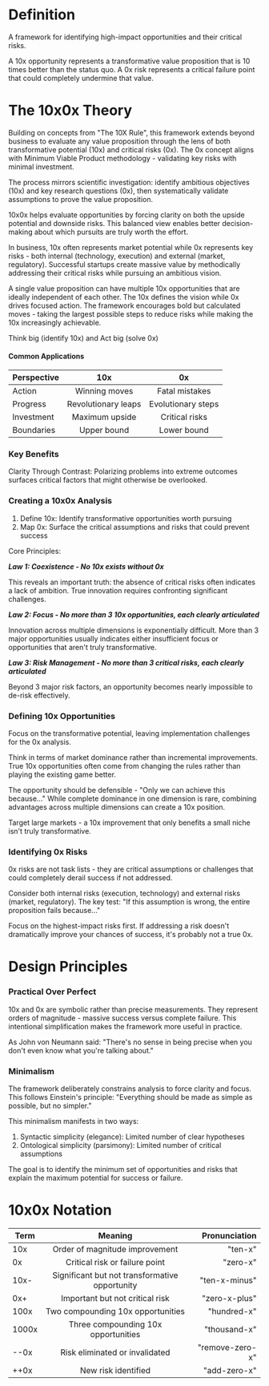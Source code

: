 # Definition

A framework for identifying high-impact opportunities and their critical risks.

A 10x opportunity represents a transformative value proposition that is 10 times better than the status quo. A 0x risk represents a critical failure point that could completely undermine that value.

# The 10x0x Theory

Building on concepts from "The 10X Rule", this framework extends beyond business to evaluate any value proposition through the lens of both transformative potential (10x) and critical risks (0x). The 0x concept aligns with Minimum Viable Product methodology - validating key risks with minimal investment.

The process mirrors scientific investigation: identify ambitious objectives (10x) and key research questions (0x), then systematically validate assumptions to prove the value proposition.

10x0x helps evaluate opportunities by forcing clarity on both the upside potential and downside risks. This balanced view enables better decision-making about which pursuits are truly worth the effort.

In business, 10x often represents market potential while 0x represents key risks - both internal (technology, execution) and external (market, regulatory). Successful startups create massive value by methodically addressing their critical risks while pursuing an ambitious vision.

A single value proposition can have multiple 10x opportunities that are ideally independent of each other. The 10x defines the vision while 0x drives focused action. The framework encourages bold but calculated moves - taking the largest possible steps to reduce risks while making the 10x increasingly achievable.

Think big (identify 10x) and Act big (solve 0x)

#### Common Applications

| Perspective | 10x | 0x |
| ------------- |:-------------:| :-----:|
| Action | Winning moves | Fatal mistakes |
| Progress | Revolutionary leaps | Evolutionary steps |
| Investment | Maximum upside | Critical risks |
| Boundaries | Upper bound | Lower bound |

### Key Benefits

Clarity Through Contrast: Polarizing problems into extreme outcomes surfaces critical factors that might otherwise be overlooked.

### Creating a 10x0x Analysis

1. Define 10x: Identify transformative opportunities worth pursuing
2. Map 0x: Surface the critical assumptions and risks that could prevent success

Core Principles:

***Law 1: Coexistence - No 10x exists without 0x***

This reveals an important truth: the absence of critical risks often indicates a lack of ambition. True innovation requires confronting significant challenges.

***Law 2: Focus - No more than 3 10x opportunities, each clearly articulated***

Innovation across multiple dimensions is exponentially difficult. More than 3 major opportunities usually indicates either insufficient focus or opportunities that aren't truly transformative.

***Law 3: Risk Management - No more than 3 critical risks, each clearly articulated***

Beyond 3 major risk factors, an opportunity becomes nearly impossible to de-risk effectively.

### Defining 10x Opportunities

Focus on the transformative potential, leaving implementation challenges for the 0x analysis.

Think in terms of market dominance rather than incremental improvements. True 10x opportunities often come from changing the rules rather than playing the existing game better.

The opportunity should be defensible - "Only we can achieve this because..." While complete dominance in one dimension is rare, combining advantages across multiple dimensions can create a 10x position.

Target large markets - a 10x improvement that only benefits a small niche isn't truly transformative.

### Identifying 0x Risks

0x risks are not task lists - they are critical assumptions or challenges that could completely derail success if not addressed.

Consider both internal risks (execution, technology) and external risks (market, regulatory). The key test: "If this assumption is wrong, the entire proposition fails because..."

Focus on the highest-impact risks first. If addressing a risk doesn't dramatically improve your chances of success, it's probably not a true 0x.

# Design Principles

### Practical Over Perfect

10x and 0x are symbolic rather than precise measurements. They represent orders of magnitude - massive success versus complete failure. This intentional simplification makes the framework more useful in practice.

As John von Neumann said: "There's no sense in being precise when you don't even know what you're talking about."

### Minimalism

The framework deliberately constrains analysis to force clarity and focus. This follows Einstein's principle: "Everything should be made as simple as possible, but no simpler."

This minimalism manifests in two ways:

1. Syntactic simplicity (elegance): Limited number of clear hypotheses
2. Ontological simplicity (parsimony): Limited number of critical assumptions

The goal is to identify the minimum set of opportunities and risks that explain the maximum potential for success or failure.

# 10x0x Notation

| Term | Meaning | Pronunciation |
| ------------- |:-------------:| -----:|
| 10x | Order of magnitude improvement | "ten-x" |
| 0x | Critical risk or failure point | "zero-x" |
| 10x- | Significant but not transformative opportunity | "ten-x-minus" |
| 0x+ | Important but not critical risk | "zero-x-plus" |
| 100x | Two compounding 10x opportunities | "hundred-x" |
| 1000x | Three compounding 10x opportunities | "thousand-x" |
| --0x | Risk eliminated or invalidated | "remove-zero-x" |
| ++0x | New risk identified | "add-zero-x" |
